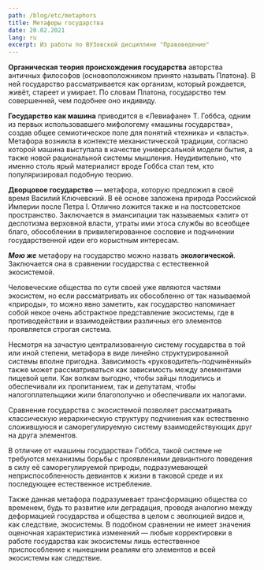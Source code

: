 ```yaml
---
path: /blog/etc/metaphors
title: Метафоры государства
date: 20.02.2021
lang: ru
excerpt: Из работы по ВУЗовской дисциплине "Правоведение"
---
```


**Органическая теория происхождения государства** авторства античных философов
\(основоположником принято называть Платона\). В ней государство рассматривается
как организм, который рождается, живёт, стареет и умирает. По словам Платона,
государство тем совершенней, чем подобнее оно индивиду.

**Государство как машина** приводится в «Левиафане» Т. Гоббса, одним из первых
использовавшего мифологему «машины государства», создав общее семиотическое поле
для понятий «техника» и «власть». Метафора возникла в контексте механистической
традиции, согласно которой машина выступала в качестве универсальной модели
бытия, а также новой рациональной системы мышления. Неудивительно, что именно
столь ярый материалист вроде Гоббса стал тем, кто популяризировал подобную
теорию.

**Дворцовое государство** — метафора, которую предложил в своё время Василий
Ключевский. В её основе заложена природа Российской Империи после Петра I.
Отлично ложится также и на постсоветское пространство. Заключается в эмансипации
так называемых «элит» от деспотизма верховной власти, утраты ими этоса службы во
всеобщее благо, обособлении в привилегированное сословие и подчинении
государственной идеи его корыстным интересам.

**_Мою же_** метафору на государство можно назвать **экологической**.
Заключается она в сравнении государства с естественной экосистемой.

Человеческие общества по сути своей уже являются частями экосистем, но если
рассматривать их обособленно от так называемой «природы», то можно явно
заметить, как государство напоминает собой некое очень абстрактное представление
экосистемы, где в противодействии и взаимодействии различных его элементов
проявляется строгая система.

Несмотря на зачастую централизованную систему государства в той или иной
степени, метафора в виде линейно структурированной системы вполне пригодна.
Зависимость «руководитель\-подчинённый» также может рассматриваться как
зависимость между элементами пищевой цепи. Как волкам выгодно, чтобы зайцы
плодились и обеспечивали их пропитанием, так и депутатам, чтобы
налогоплательщики жили благополучно и обеспечивали их налогами.

Сравнение государства с экосистемой позволяет рассматривать классическую
иерархическую структуру подчинения как естественно сложившуюся и
саморегулируемую систему взаимодействующих друг на друга элементов.

В отличие от «машины государства» Гоббса, такой системе не требуются механизмы
борьбы с проявлениями девиантного поведения в силу её саморегулируемой природы,
подразумевающей неприспособленность девиантов к жизни в таковой среде и их
последующее естественное истребление.

Также данная метафора подразумевает трансформацию общества со временем, будь то
развитие или деградация, проводя аналогию между деформацией государства и
общества в целом с эволюцией видов и, как следствие, экосистемы. В подобном
сравнении не имеет значения оценочная характеристика изменений — любые
корректировки в работе государства как экосистемы лишь естественное
приспособление к нынешним реалиям его элементов и всей экосистемы как следствие.

